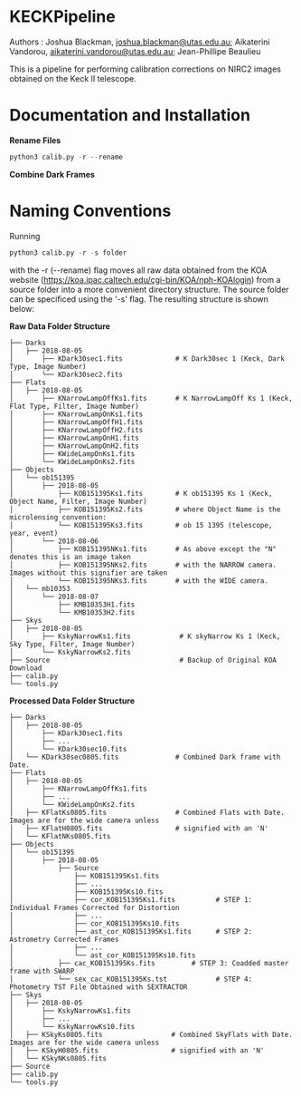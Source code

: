 # KECKPipeline

Authors : Joshua Blackman, joshua.blackman@utas.edu.au;
	      Aikaterini Vandorou, aikaterini.vandorou@utas.edu.au;
	      Jean-Phillipe Beaulieu

This is a pipeline for performing calibration corrections on NIRC2 images obtained on the Keck II telescope.

# Documentation and Installation

**Rename Files** 
```python
python3 calib.py -r --rename
```
**Combine Dark Frames**

# Naming Conventions

Running

```python
python3 calib.py -r -s folder 
```

with the -r (--rename) flag moves all raw data obtained from the KOA website (https://koa.ipac.caltech.edu/cgi-bin/KOA/nph-KOAlogin) from a source folder into a more convenient directory structure. The source folder can be specificed using the '-s' flag. The resulting structure is shown below:

**Raw Data Folder Structure**
    
    ├── Darks 
    │   ├── 2018-08-05                
    │       ├── KDark30sec1.fits             # K Dark30sec 1 (Keck, Dark Type, Image Number)
    │       └── KDark30sec2.fits 
    ├── Flats               
    │   ├── 2018-08-05                
    │       ├── KNarrowLampOffKs1.fits       # K NarrowLampOff Ks 1 (Keck, Flat Type, Filter, Image Number)
    │       ├── KNarrowLampOnKs1.fits
    │       ├── KNarrowLampOffH1.fits  
    │       ├── KNarrowLampOffH2.fits  
    │       ├── KNarrowLampOnH1.fits 
    │       ├── KNarrowLampOnH2.fits      
    │       ├── KWideLampOnKs1.fits
    │       └── KWideLampOnKs2.fits 
    ├── Objects               
    │   └── ob151395          
    │       ├── 2018-08-05 
    │           ├── KOB151395Ks1.fits        # K ob151395 Ks 1 (Keck, Object Name, Filter, Image Number)
    │           ├── KOB151395Ks2.fits        # where Object Name is the microlensing convention:
    │           └── KOB151395Ks3.fits        # ob 15 1395 (telescope, year, event)
    │       └── 2018-08-06  
    │           ├── KOB151395NKs1.fits       # As above except the "N" denotes this is an image taken
    │           ├── KOB151395NKs2.fits       # with the NARROW camera. Images without this signifier are taken
    │           └── KOB151395NKs3.fits       # with the WIDE camera.
    │   └── mb10353          
    │       └── 2018-08-07   
    │           ├── KMB10353H1.fits          
    │           └── KMB10353H2.fits          
    ├── Skys                  
    │   ├── 2018-08-05  
    │       ├── KskyNarrowKs1.fits            # K skyNarrow Ks 1 (Keck, Sky Type, Filter, Image Number)
    │       └── KskyNarrowKs2.fits       
    ├── Source                                # Backup of Original KOA Download
    ├── calib.py
    └── tools.py

**Processed Data Folder Structure**

    ├── Darks 
    │   ├── 2018-08-05                
    │       ├── KDark30sec1.fits           
    │       ├── ...
    │       └── KDark30sec10.fits 
    │   └── KDark30sec0805.fits              # Combined Dark frame with Date.                   
    ├── Flats               
    │   ├── 2018-08-05                
    │       ├── KNarrowLampOffKs1.fits        
    │       ├── ...
    │       └── KWideLampOnKs2.fits 
    │   ├── KFlatKs0805.fits                 # Combined Flats with Date. Images are for the wide camera unless
    │   ├── KFlatH0805.fits                  # signified with an 'N'            
    │   └── KFlatNKs0805.fits                      
    ├── Objects               
    │   └── ob151395          
    │       ├── 2018-08-05 
    │           ├── Source
    │               ├── KOB151395Ks1.fits        
    │               ├── ...        
    │               ├── KOB151395Ks10.fits 
    │               ├── cor_KOB151395Ks1.fits          # STEP 1: Individual Frames Corrected for Distortion
    │               ├── ...              
    │               ├── cor_KOB151395Ks10.fits   
    │               ├── ast_cor_KOB151395Ks1.fits      # STEP 2: Astrometry Corrected Frames
    │               ├── ...              
    │               └── ast_cor_KOB151395Ks10.fits   
    │           ├── cac_KOB151395Ks.fits         # STEP 3: Coadded master frame with SWARP
    │           └── sex_cac_KOB151395Ks.tst            # STEP 4: Photometry TST File Obtained with SEXTRACTOR
    ├── Skys                  
    │   ├── 2018-08-05  
    │       ├── KskyNarrowKs1.fits 
    │       ├── ...           
    │       └── KskyNarrowKs10.fits       
    │   ├── KSkyKs0805.fits                 # Combined SkyFlats with Date. Images are for the wide camera unless
    │   ├── KSkyH0805.fits                  # signified with an 'N'
    │   └── KSkyNKs0805.fits  
    ├── Source                              
    ├── calib.py
    └── tools.py